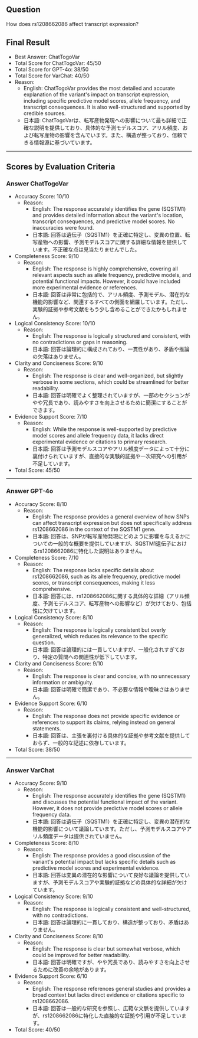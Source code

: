 ## Question

How does rs1208662086 affect transcript expression?

## Final Result

- Best Answer: ChatTogoVar
- Total Score for ChatTogoVar: 45/50
- Total Score for GPT-4o: 38/50
- Total Score for VarChat: 40/50
- Reason:
  - English: ChatTogoVar provides the most detailed and accurate explanation of the variant's impact on transcript expression, including specific predictive model scores, allele frequency, and transcript consequences. It is also well-structured and supported by credible sources.
  - 日本語: ChatTogoVarは、転写産物発現への影響について最も詳細で正確な説明を提供しており、具体的な予測モデルスコア、アリル頻度、および転写産物の影響を含んでいます。また、構造が整っており、信頼できる情報源に基づいています。

---

## Scores by Evaluation Criteria

### Answer ChatTogoVar
- Accuracy Score: 10/10
  - Reason: 
    - English: The response accurately identifies the gene (SQSTM1) and provides detailed information about the variant's location, transcript consequences, and predictive model scores. No inaccuracies were found.
    - 日本語: 回答は遺伝子（SQSTM1）を正確に特定し、変異の位置、転写産物への影響、予測モデルスコアに関する詳細な情報を提供しています。不正確な点は見当たりませんでした。
- Completeness Score: 9/10
  - Reason: 
    - English: The response is highly comprehensive, covering all relevant aspects such as allele frequency, predictive models, and potential functional impacts. However, it could have included more experimental evidence or references.
    - 日本語: 回答は非常に包括的で、アリル頻度、予測モデル、潜在的な機能的影響など、関連するすべての側面を網羅しています。ただし、実験的証拠や参考文献をもう少し含めることができたかもしれません。
- Logical Consistency Score: 10/10
  - Reason: 
    - English: The response is logically structured and consistent, with no contradictions or gaps in reasoning.
    - 日本語: 回答は論理的に構成されており、一貫性があり、矛盾や推論の欠落はありません。
- Clarity and Conciseness Score: 9/10
  - Reason: 
    - English: The response is clear and well-organized, but slightly verbose in some sections, which could be streamlined for better readability.
    - 日本語: 回答は明確でよく整理されていますが、一部のセクションがやや冗長であり、読みやすさを向上させるために簡潔にすることができます。
- Evidence Support Score: 7/10
  - Reason: 
    - English: While the response is well-supported by predictive model scores and allele frequency data, it lacks direct experimental evidence or citations to primary research.
    - 日本語: 回答は予測モデルスコアやアリル頻度データによって十分に裏付けられていますが、直接的な実験的証拠や一次研究への引用が不足しています。
- Total Score: 45/50

---

### Answer GPT-4o
- Accuracy Score: 8/10
  - Reason: 
    - English: The response provides a general overview of how SNPs can affect transcript expression but does not specifically address rs1208662086 in the context of the SQSTM1 gene.
    - 日本語: 回答は、SNPが転写産物発現にどのように影響を与えるかについての一般的な概要を提供していますが、SQSTM1遺伝子におけるrs1208662086に特化した説明はありません。
- Completeness Score: 7/10
  - Reason: 
    - English: The response lacks specific details about rs1208662086, such as its allele frequency, predictive model scores, or transcript consequences, making it less comprehensive.
    - 日本語: 回答には、rs1208662086に関する具体的な詳細（アリル頻度、予測モデルスコア、転写産物への影響など）が欠けており、包括性に欠けています。
- Logical Consistency Score: 8/10
  - Reason: 
    - English: The response is logically consistent but overly generalized, which reduces its relevance to the specific question.
    - 日本語: 回答は論理的には一貫していますが、一般化されすぎており、特定の質問への関連性が低下しています。
- Clarity and Conciseness Score: 9/10
  - Reason: 
    - English: The response is clear and concise, with no unnecessary information or ambiguity.
    - 日本語: 回答は明確で簡潔であり、不必要な情報や曖昧さはありません。
- Evidence Support Score: 6/10
  - Reason: 
    - English: The response does not provide specific evidence or references to support its claims, relying instead on general statements.
    - 日本語: 回答は、主張を裏付ける具体的な証拠や参考文献を提供しておらず、一般的な記述に依存しています。
- Total Score: 38/50

---

### Answer VarChat
- Accuracy Score: 9/10
  - Reason: 
    - English: The response accurately identifies the gene (SQSTM1) and discusses the potential functional impact of the variant. However, it does not provide predictive model scores or allele frequency data.
    - 日本語: 回答は遺伝子（SQSTM1）を正確に特定し、変異の潜在的な機能的影響について議論しています。ただし、予測モデルスコアやアリル頻度データは提供されていません。
- Completeness Score: 8/10
  - Reason: 
    - English: The response provides a good discussion of the variant's potential impact but lacks specific details such as predictive model scores and experimental evidence.
    - 日本語: 回答は変異の潜在的な影響について良好な議論を提供していますが、予測モデルスコアや実験的証拠などの具体的な詳細が欠けています。
- Logical Consistency Score: 9/10
  - Reason: 
    - English: The response is logically consistent and well-structured, with no contradictions.
    - 日本語: 回答は論理的に一貫しており、構造が整っており、矛盾はありません。
- Clarity and Conciseness Score: 8/10
  - Reason: 
    - English: The response is clear but somewhat verbose, which could be improved for better readability.
    - 日本語: 回答は明確ですが、やや冗長であり、読みやすさを向上させるために改善の余地があります。
- Evidence Support Score: 6/10
  - Reason: 
    - English: The response references general studies and provides a broad context but lacks direct evidence or citations specific to rs1208662086.
    - 日本語: 回答は一般的な研究を参照し、広範な文脈を提供していますが、rs1208662086に特化した直接的な証拠や引用が不足しています。
- Total Score: 40/50